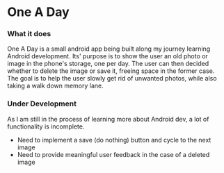 # One A Day

### What it does

One A Day is a small android app being built along my journey learning Android development.
Its' purpose is to show the user an old photo or image in the phone's storage, one per day.
The user can then decided whether to delete the image or save it, freeing space in the former case.
The goal is to help the user slowly get rid of unwanted photos, while also taking a walk down memory lane.


### Under Development

As I am still in the process of learning more about Android dev, a lot of functionality is incomplete.

* Need to implement a save (do nothing) button and cycle to the next image
* Need to provide meaningful user feedback in the case of a deleted image
